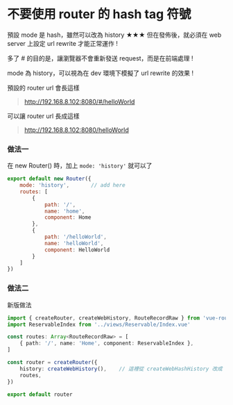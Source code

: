 # 不要使用 router 的 hash tag 符號

預設 mode 是 hash，雖然可以改為 history
★★★ 但在發佈後，就必須在 web server 上設定 url rewrite 才能正常運作 !

多了 # 的目的是，讓瀏覽器不會重新發送 request，而是在前端處理 !

mode 為 history，可以視為在 dev 環境下模擬了 url rewrite 的效果 !

預設的 router url 會長這樣

> http://192.168.8.102:8080/#/helloWorld

可以讓 router url 長成這樣

> http://192.168.8.102:8080/helloWorld

### 做法一

在 new Router() 時，加上 `mode: 'history'` 就可以了

```js
export default new Router({
    mode: 'history',       // add here
    routes: [
        {
            path: '/',
            name: 'home',
            component: Home
        },
        {
            path: '/helloWorld',
            name: 'helloWorld',
            component: HelloWorld
        }
    ]
})
```

### 做法二

新版做法

```ts
import { createRouter, createWebHistory, RouteRecordRaw } from 'vue-router'
import ReservableIndex from '../views/Reservable/Index.vue'

const routes: Array<RouteRecordRaw> = [
    { path: '/', name: 'Home', component: ReservableIndex },
]

const router = createRouter({
    history: createWebHistory(),    // 這裡從 createWebHashHistory 改成 createWebHistory
    routes,
})

export default router
```